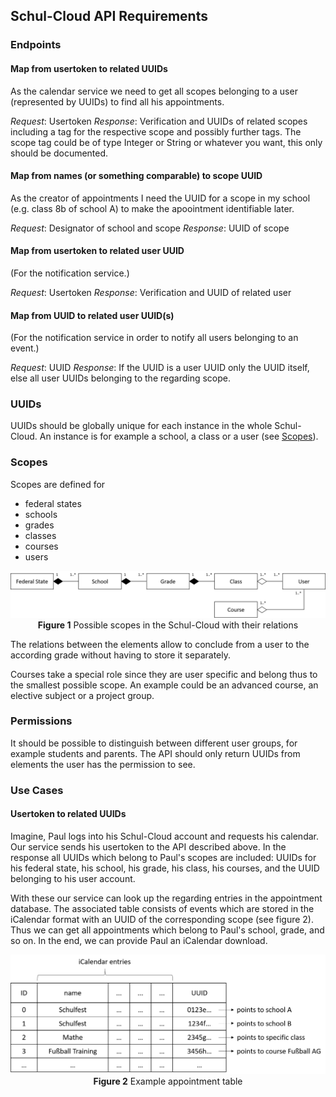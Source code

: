 ## Schul-Cloud API Requirements

### Endpoints

#### Map from usertoken to related UUIDs
As the calendar service we need to get all scopes belonging to a user (represented by UUIDs) to find all his appointments.

_Request_: Usertoken
_Response_: Verification and UUIDs of related scopes including a tag for the respective scope and possibly further tags. The scope tag could be of type Integer or String or whatever you want, this only should be documented.

#### Map from names (or something comparable) to scope UUID
As the creator of appointments I need the UUID for a scope in my school (e.g. class 8b of school A) to make the apoointment identifiable later.

_Request_: Designator of school and scope
_Response_: UUID of scope

#### Map from usertoken to related user UUID
(For the notification service.)

_Request_: Usertoken
_Response_: Verification and UUID of related user

#### Map from UUID to related user UUID(s)
(For the notification service in order to notify all users belonging to an event.)

_Request_: UUID
_Response_: If the UUID is a user UUID only the UUID itself, else all user UUIDs belonging to the regarding scope.

### UUIDs
UUIDs should be globally unique for each instance in the whole Schul-Cloud. An instance is for example a school, a class or a user (see [Scopes](#Scopes)).

### Scopes
Scopes are defined for
* federal states
* schools
* grades
* classes
* courses
* users

<p align="center">
  <img src="https://github.com/NHoff95/schulcloud-calendar/blob/master/scopes.png" alt="scopes"/>
  <b>Figure 1</b> Possible scopes in the Schul-Cloud with their relations
</p>

The relations between the elements allow to conclude from a user to the according grade without having to store it separately.

Courses take a special role since they are user specific and belong thus to the smallest possible scope. An example could be an advanced course, an elective subject or a project group.

### Permissions
It should be possible to distinguish between different user groups, for example students and parents. The API should only return UUIDs from elements the user has the permission to see.

### Use Cases

#### Usertoken to related UUIDs
Imagine, Paul logs into his Schul-Cloud account and requests his calendar. Our service sends his usertoken to the API described above. In the response all UUIDs which belong to Paul's scopes are included: UUIDs for his federal state, his school, his grade, his class, his courses, and the UUID belonging to his user account.

With these our service can look up the regarding entries in the appointment database. The associated table consists of events which are stored in the iCalendar format with an UUID of the corresponding scope (see figure 2). Thus we can get all appointments which belong to Paul's school, grade, and so on. In the end, we can provide Paul an iCalendar download.

<p align="center">
  <img src="https://github.com/NHoff95/schulcloud-calendar/blob/master/appointment-table.png" alt="appointment table"/>
  <b>Figure 2</b> Example appointment table
</p>
